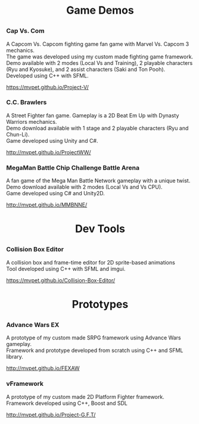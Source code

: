 <h1><p align="center">Game Demos</p></h1>

<h3><a id="project-v" class="anchor" href="#project-gft-and-vengine" aria-hidden="true"><span class="octicon octicon-link"></span></a>Cap Vs. Com</h3>
<p>A Capcom Vs. Capcom fighting game fan game with Marvel Vs. Capcom 3 mechanics.<br>
The game was developed using my custom made fighting game framework.<br>
Demo available with 2 modes (Local Vs and Training), 2 playable characters (Ryu and Kyosuke), and 2 assist characters (Saki and Ton Pooh).<br>
Developed using C++ with SFML.</p>
<p><a href="https://mvpet.github.io/Project-V/">https://mvpet.github.io/Project-V/</a></p>
      
<h3><a id="project-gft-and-vengine" class="anchor" href="#project-gft-and-vengine" aria-hidden="true"><span class="octicon octicon-link"></span></a>C.C. Brawlers</h3>
<p>A Street Fighter fan game. Gameplay is a 2D Beat Em Up with Dynasty Warriors mechanics.<br>
Demo download available with 1 stage and 2 playable characters (Ryu and Chun-Li).<br>
Game developed using Unity and C#.</p>
<p><a href="http://mvpet.github.io/ProjectWW/">http://mvpet.github.io/ProjectWW/</a></p>

<h3><a id="megaman-battle-chip-challenge-battle-arena" class="anchor" href="#megaman-battle-chip-challenge-battle-arena" aria-hidden="true"><span class="octicon octicon-link"></span></a>MegaMan Battle Chip Challenge Battle Arena</h3>
<p>A fan game of the Mega Man Battle Network gameplay with a unique twist.<br>
Demo download available with 2 modes (Local Vs and Vs CPU).<br>
Game developed using C# and Unity2D.</p>
<p><a href="http://mvpet.github.io/MMBNNE/">http://mvpet.github.io/MMBNNE/</a></p>
      
<h1><p align="center">Dev Tools</p></h1>
        
<h3><a id="collision-editor" class="anchor" href="#collision-editor" aria-hidden="true"><span class="octicon octicon-link"></span></a>Collision Box Editor</h3>
<p>A collision box and frame-time editor for 2D sprite-based animations<br>
Tool developed using C++ with SFML and imgui.</p>
<p><a href="https://mvpet.github.io/Collision-Box-Editor/">https://mvpet.github.io/Collision-Box-Editor/</a></p>
        
<h1><p align="center">Prototypes</p></h1>
        
<h3><a id="advance-wars-ex" class="anchor" href="#advance-wars-ex" aria-hidden="true"><span class="octicon octicon-link"></span></a>Advance Wars EX</h3>
<p>A prototype of my custom made SRPG framework using Advance Wars gameplay.<br>
Framework and prototype developed from scratch using C++ and SFML library.</p>
<p><a href="http://mvpet.github.io/FEXAW">http://mvpet.github.io/FEXAW</a></p>
        
<h3><a id="project-gft-and-vengine" class="anchor" href="#project-gft-and-vengine" aria-hidden="true"><span class="octicon octicon-link"></span></a>vFramework</h3>
<p>A prototype of my custom made 2D Platform Fighter framework.<br>
Framework developed using C++, Boost and SDL</p>
<p><a href="http://mvpet.github.io/Project-G.F.T/">http://mvpet.github.io/Project-G.F.T/</a></p>
      
      
